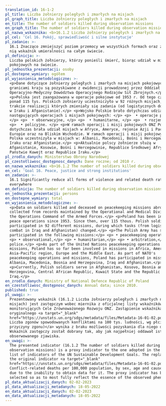 ```yaml
---
translation_id: 16-1-2
pl_title: Liczba żołnierzy poległych i zmarłych na misjach
pl_graph_title: Liczba żołnierzy poległych i zmarłych na misjach
en_title: The number of soldiers killed during observation missions
en_graph_title: The number of soldiers killed during observation missions
pl_nazwa_wskaznika: <b>16.1.2 Liczba żołnierzy poległych i zmarłych na misjach</b>
pl_cel: 'Cel 16. Pokój, sprawiedliwość i silne instytucje'
pl_zadanie: >-
  16.1 Znacząco zmniejszyć poziom przemocy we wszystkich formach oraz związany z
  nią wskaźnik umieralności na całym świecie.
pl_definicja: >-
  Liczba polskich żołnierzy, którzy ponieśli śmierć, biorąc udział w misjach
  pokojowych na świecie.
pl_jednostka_prezentacji: osoby
pl_dostepne_wymiary: ogółem
pl_wyjasnienia_metodologiczne: >-
  <p>Dane dotyczące żołnierzy poległych i zmarłych na misjach pokojowych za
  granicami kraju są pozyskiwane z ewidencji prowadzonej przez Oddział
  Operacyjno-Medyczny Dowództwa Operacyjnego Rodzajów Sił Zbrojnych.</p>
  <p>Polska jest zaangażowana w operacje pokojowe od 1953 r. Od tego czasu,
  ponad 115 tys. Polskich żołnierzy uczestniczyło w 92 różnych misjach, w
  trakcie realizacji których zmieniały się zadania (od logistycznych do bojowych
  w Iraku i Afganistanie).</p> <p>Wojsko Polskie brało dotychczas udział w
  następujących operacjach i misjach pokojowych: </p> <p>  • operacje pokojowe,
  </p> <p>  • obserwacyjne, </p> <p>  • humanitarne, </p> <p>  • rozjemcze, </p>
  <p>  • policyjne. </p> <p>W ramach operacji i misji pokojowych ONZ Polska
  dotychczas brała udział misjach w Afryce, Ameryce, rejonie Azji i Pacyfiku,
  Europie oraz na Bliskim Wschodzie. W ramach operacji i misji pokojowych NATO,
  Polska uczestnizyła w misjach w: Albanii, Macedonii, Bośni i Hercegowinie,
  Iraku oraz Afganistanie.</p> <p>Aktualnie polscy żołnierze służą w
  Afganistanie, Kosowie, Bośni i Hercegowinie, Republice Środkowej Afryki,
  Państwie Kuwejt oraz Republice Iraku.</p>
pl_zrodlo_danych: Ministerstwo Obrony Narodowej
pl_czestotliwosc_dostępnosc_danych: Dane roczne; od 2010 r.
en_nazwa_wskaznika: <b>16.1.2 The number of soldiers killed during observation missions</b>
en_cel: 'Goal 16. Peace, justice and strong institutions'
en_zadanie: >-
  16.1 Significantly reduce all forms of violence and related death rates
  everywhere
en_definicja: The number of soldiers killed during observation missions.
en_jednostka_prezentacji: persons
en_dostepne_wymiary: total
en_wyjasnienia_metodologiczne: >-
  <p>Data on soldiers killed and deceased on peacekeeping missions abroad are
  collected from records maintained by the Operational and Medical Division of
  the Operations Command of the Armed Forces.</p> <p>Poland has been involved in
  peace operations since 1953. Since then, over 115 thous. Polish soldiers
  participated in 92 different missions, during which tasks (from logistic to
  combat in Iraq and Afghanistan) changed.</p> <p>The Polish Army has so far
  participated in the following missions:</p> <p> • peacekeeping operations,</p>
  <p> • observational,</p> <p> • humanitarian,</p> <p> • arbitration,</p> <p> •
  police.</p> <p>As part of the United Nations peacekeeping operations and
  missions, Poland has so far been involved in missions in Africa, America, the
  Asia-Pacific region, Europe and the Middle East. As part of NATO's
  peacekeeping operations and missions, Poland has participated in missions in
  Albania, Macedonia, Bosnia and Herzegovina, Iraq and Afghanistan.</p>
  <p>Currently, Polish soldiers serve in Afghanistan, Kosovo, Bosnia and
  Herzegovina, Central African Republic, Kuwait State and the Republic of
  Iraq.</p>
en_zrodlo_danych: Ministry of National Defence Republic of Poland
en_czestotliwosc_dostępnosc_danych: Annual data; since 2010.
published: true
pl_uwagi: >-
  Prezentowany wskaźnik (16.1.2 Liczba żołnierzy poległych i zmarłych na
  misjach) jest zastępczym wobec miernika z oficjalnej listy wskaźników
  monitorujących Cele Zrównoważonego Rozwoju ONZ. Zastąpienie wskaźnika
  oryginalnego <a target="_blank"
  href="https://unstats.un.org/sdgs/metadata/files/Metadata-16-01-02.pdf">(16.1.2
  Liczba zgonów spowodowanych konfliktami na 100 tys. ludności, wg płci, wieku i
  przyczyny zgonu)</a> wynika z braku możliwości pozyskania dla niego danych.
  Wskaźnik zastępczy został dobrany tak, aby jak najpełniej oddawał istotę
  obserwowanego zjawiska.
en_uwagi: >-
  The presented indicator (16.1.2 The number of soldiers killed during
  observation missions) is a proxy indicator to the one adopted in the official
  list of indicators of the UN Sustainable Development Goals. The replacement of
  the original indicator <a target="_blank"
  href="https://unstats.un.org/sdgs/metadata/files/Metadata-16-01-02.pdf">(16.1.2
  Conflict-related deaths per 100,000 population, by sex, age and cause)</a> is
  due to the inability to obtain data for it. The proxy indicator has been
  selected so as to most fully reflect the essence of the observed phenomenon.
pl_data_aktualizacji_danych: 02-02-2023
pl_data_aktualizacji_metadanych: 18-05-2022
en_data_aktualizacji_danych: 02-02-2023
en_data_aktualizacji_metadanych: 18-05-2022
---
```

